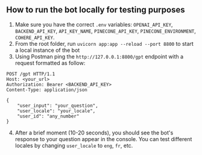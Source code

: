 ## How to run the bot locally for testing purposes  

1. Make sure you have the correct `.env` variables: `OPENAI_API_KEY`, `BACKEND_API_KEY`, `API_KEY_NAME`, `PINECONE_API_KEY`, `PINECONE_ENVIRONMENT`, `COHERE_API_KEY`.
2. From the root folder, run `uvicorn app:app --reload --port 8800` to start a local instance of the bot 
3. Using Postman ping the `http://127.0.0.1:8800/gpt` endpoint with a request formatted as follow:

```
POST /gpt HTTP/1.1
Host: <your_url>
Authorization: Bearer <BACKEND_API_KEY>
Content-Type: application/json

{
    "user_input": "your_question",
    "user_locale": "your_locale",
    "user_id": "any_number"
}
```
4.  After a brief moment (10-20 seconds), you should see the bot's response to your question appear in the console. You can test different locales by changing `user_locale` to `eng`, `fr`, etc.

